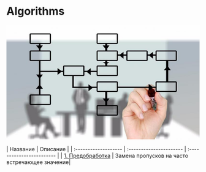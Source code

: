 # Algorithms
![big-data-generica](https://github.com/Ilya-s93/Algorithms/blob/main/otkuda-proizoshlo-slovo-algoritm.jpeg)

| Название | Описание | 
| :------------------- | :---------------------- | :------------------------ |
| [1. Предобработка](https://github.com/Ilya-s93/analytical_projects/blob/main/Borrowers/Borrowers.ipynb) | Замена пропусков на часто встречающее значение|
